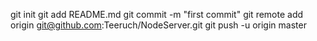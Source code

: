 git init
git add README.md
git commit -m "first commit"
git remote add origin git@github.com:Teeruch/NodeServer.git
git push -u origin master